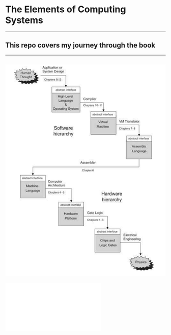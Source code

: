# The Elements of Computing Systems
---
## This repo covers my journey through the book
---
![](assets/nand2tetris.png)
---
![The book:](assets/The%20Elements%20of%20Computing%20Systems.pdf)